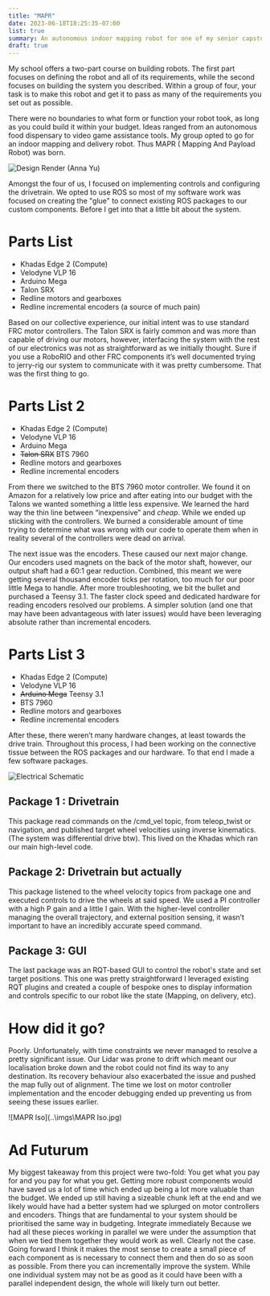 ```yaml
---
title: "MAPR"
date: 2023-06-18T18:25:35-07:00
list: true
summary: An autonomous indoor mapping robot for one of my senior capstons
draft: true
---
```

My school offers a two-part course on building robots. The first part focuses on defining the robot and all of its requirements, while the second focuses on building the system you described. Within a group of four, your task is to make this robot and get it to pass as many of the requirements you set out as possible. 

There were no boundaries to what form or function your robot took, as long as you could build it within your budget. Ideas ranged from an autonomous food dispensary to video game assistance tools. My group opted to go for an indoor mapping and delivery robot. Thus MAPR ( Mapping And Payload Robot) was born.

![Design Render (Anna Yu)](../imgs/MAPR-renders.png)

Amongst the four of us, I focused on implementing controls and configuring the drivetrain. We opted to use ROS so most of my software work was focused on creating the "glue" to connect existing ROS packages to our custom components. Before I get into that a little bit about the system. 

# Parts List
- Khadas Edge 2 (Compute)
- Velodyne VLP 16
- Arduino Mega
- Talon SRX
- Redline motors and gearboxes
- Redline incremental encoders (a source of much pain)

Based on our collective experience, our initial intent was to use standard FRC motor controllers. The Talon SRX is fairly common and was more than capable of driving our motors, however, interfacing the system with the rest of our electronics was not as straightforward as we initially thought. Sure if you use a RoboRIO and other FRC components it’s well documented trying to jerry-rig our system to communicate with it was pretty cumbersome. That was the first thing to go.

# Parts List 2
- Khadas Edge 2 (Compute)
- Velodyne VLP 16
- Arduino Mega
- ~~Talon SRX~~ BTS 7960
- Redline motors and gearboxes
- Redline incremental encoders

From there we switched to the BTS 7960 motor controller. We found it on Amazon for a relatively low price and after eating into our budget with the Talons we wanted something a little less expensive. We learned the hard way the thin line between “inexpensive” and *cheap*. While we ended up sticking with the controllers. We burned a considerable amount of time trying to determine what was wrong with our code to operate them when in reality several of the controllers were dead on arrival.

The next issue was the encoders. These caused our next major change. Our encoders used magnets on the back of the motor shaft, however, our output shaft had a 60:1 gear reduction. Combined, this meant we were getting several thousand encoder ticks per rotation, too much for our poor little Mega to handle. After more troubleshooting, we bit the bullet and purchased a Teensy 3.1. The faster clock speed and dedicated hardware for reading encoders resolved our problems. A simpler solution (and one that may have been advantageous with later issues) would have been leveraging absolute rather than incremental encoders.

# Parts List 3
- Khadas Edge 2 (Compute)
- Velodyne VLP 16
- ~~Arduino Mega~~ Teensy 3.1
- BTS 7960
- Redline motors and gearboxes
- Redline incremental encoders

After these, there weren’t many hardware changes, at least towards the drive train. Throughout this process, I had been working on the connective tissue between the ROS packages and our hardware. To that end I made a few software packages.

![Electrical Schematic](../imgs/MAPR-Electrical.png)

## Package 1 : Drivetrain

This package read commands on the /cmd_vel topic, from teleop_twist or navigation, and published target wheel velocities using inverse kinematics. (The system was differential drive btw). This lived on the Khadas which ran our main high-level code.

## Package 2: Drivetrain but actually

This package listened to the wheel velocity topics from package one and executed controls to drive the wheels at said speed. We used a PI controller with a high P gain and a little I gain. With the higher-level controller managing the overall trajectory, and external position sensing, it wasn’t important to have an incredibly accurate speed command. 

## Package 3: GUI

The last package was an RQT-based GUI to control the robot's state and set target positions. This one was pretty straightforward I leveraged existing RQT plugins and created a couple of bespoke ones to display information and controls specific to our robot like the state (Mapping, on delivery, etc).

# How did it go?

Poorly. Unfortunately, with time constraints we never managed to resolve a pretty significant issue. Our Lidar was prone to drift which meant our localisation broke down and the robot could not find its way to any destination.  Its recovery behaviour also exacerbated the issue and pushed the map fully out of alignment. The time we lost on motor controller implementation and the encoder debugging ended up preventing us from seeing these issues earlier.

![MAPR Iso](..\imgs\MAPR Iso.jpg)

# Ad Futurum

My biggest takeaway from this project were two-fold:
You get what you pay for and you pay for what you get.
Getting more robust components would have saved us a lot of time which ended up being a lot more valuable than the budget. We ended up still having a sizeable chunk left at the end and we likely would have had a better system had we splurged on motor controllers and encoders. Things that are fundamental to your system should be prioritised the same way in budgeting.
Integrate immediately
Because we had all these pieces working in parallel we were under the assumption that when we tied them together they would work as well. Clearly not the case. Going forward I think it makes the most sense to create a small piece of each component as is necessary to connect them and then do so as soon as possible. From there you can incrementally improve the system. While one individual system may not be as good as it could have been with a parallel independent design, the whole will likely turn out better.

